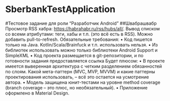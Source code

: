 # SberbankTestApplication

#Тестовое задание для роли “Разработчик Android”
##Швабрашвабр
Просмотр RSS хабра: https://habrahabr.ru/rss/hubs/all/. Вывод списком со всеми атрибутами: теги, хабы и т.п. (это всё есть в RSS). Можно добавить pull-to-refresh.
Обязательные требования:
• Код пишется только на Java. Kotlin/Scala/Brainfuck и т.п.
использовать нельзя.
• Из библиотек использовать можно только библиотеки Android Support и SimpleXML
• Код проекта размещается в git-репозитории, и по готовности задания предоставляется ссылка
Будет плюсом:
• В проекте имеется выверенная архитектура с четким
разделением обязанностей по слоям. Какой мета-паттерн (MVC, MVP, MVVM) и какие паттерны проектирования использовать, – всё это остается на усмотрение автора.
• Модель защищена юнит-тестами на уровне method coverage (branch coverage – это плюс, но необязательный).
• Приложение оформлено в Material Design.
